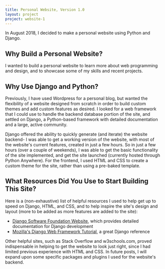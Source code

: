 ```yaml
---
title: Personal Website, Version 1.0
layout: project
project: website-1
---
```


In August 2018, I decided to make a personal website using Python and Django.

## Why Build a Personal Website?

I wanted to build a personal website to learn more about web programming and
design, and to showcase some of my skills and recent projects.

## Why Use Django and Python?

Previously, I have used Wordpress for a personal blog, but wanted the
flexibility of a website designed from scratch in order to build custom themes
and add custom features as desired. I looked for a web framework that I could
use to handle the backend database portion of the site, and settled on Django, a
Python-based framework with detailed documentation and a large, active
community.

Django offered the ability to quickly generate (and iterate) the website
backend- I was able to get a working version of the website, with most of the
website's current features, created in just a few hours. So in just a few hours
(over a couple of weekends), I was able to get the basic functionality of the
site implemented, and get the site launched (currently hosted through Python
Anywhere). For the frontend, I used HTML and CSS to create a custom theme for
the site, rather than using a pre-baked template.

## What Resources Did You Use to Start Building This Site?

Here is a (non-exhaustive) list of helpful resources I used to help get up to
speed on Django, HTML, and CSS, and to help inspire the site's design and layout
(more to be added as more features are added to the site):

- [Django Software Foundation Website](https://www.djangoproject.com), which
provides detailed documentation for Django development
- [Mozilla's Django Web Framework
Tutorial](https://developer.mozilla.org/en-US/docs/Learn/Server-side/Django), a
great Django reference

Other helpful sites, such as Stack Overflow and w3schools.com, proved
indispensable in helping to get the website to look just right, since I had
limited previous experience with HTML and CSS. In future posts, I will expand
upon some specific packages and plugins I used for the website's backend.
